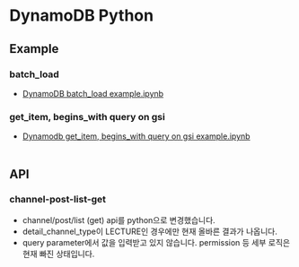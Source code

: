 # DynamoDB Python
## Example
### batch_load
* [DynamoDB batch_load example.ipynb](https://github.com/classuTaylor/DynamoDB_Python/blob/main/DynamoDB%20batch_load%20example.ipynb)
### get_item, begins_with query on gsi
* [Dynamodb get_item, begins_with query on gsi example.ipynb](https://github.com/classuTaylor/DynamoDB_Python/blob/main/Dynamodb%20get_item%2C%20begins_with%20query%20on%20gsi%20example.ipynb)
<br></br>
## API
### channel-post-list-get
* channel/post/list (get) api를 python으로 변경했습니다.
* detail_channel_type이 LECTURE인 경우에만 현재 올바른 결과가 나옵니다.
* query parameter에서 값을 입력받고 있지 않습니다. permission 등 세부 로직은 현재 빠진 상태입니다.
